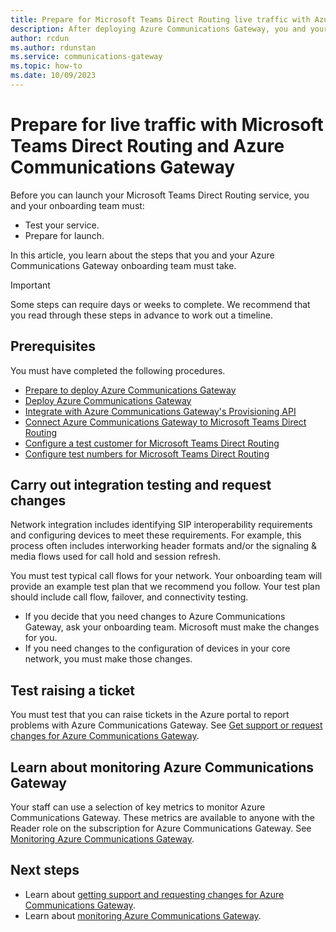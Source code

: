 ```yaml
---
title: Prepare for Microsoft Teams Direct Routing live traffic with Azure Communications Gateway
description: After deploying Azure Communications Gateway, you and your onboarding team must carry out further integration work before you can launch your Microsoft Teams Direct Routing service.
author: rcdun
ms.author: rdunstan
ms.service: communications-gateway
ms.topic: how-to
ms.date: 10/09/2023
---
```


# Prepare for live traffic with Microsoft Teams Direct Routing and Azure Communications Gateway

Before you can launch your Microsoft Teams Direct Routing service, you and your onboarding team must:

- Test your service.
- Prepare for launch.

In this article, you learn about the steps that you and your Azure Communications Gateway onboarding team must take.

> [!IMPORTANT]
> Some steps can require days or weeks to complete. We recommend that you read through these steps in advance to work out a timeline.

## Prerequisites

You must have completed the following procedures.

- [Prepare to deploy Azure Communications Gateway](prepare-to-deploy.md)
- [Deploy Azure Communications Gateway](deploy.md)
- [Integrate with Azure Communications Gateway's Provisioning API](integrate-with-provisioning-api.md)
- [Connect Azure Communications Gateway to Microsoft Teams Direct Routing](connect-teams-direct-routing.md)
- [Configure a test customer for Microsoft Teams Direct Routing](configure-test-customer-teams-direct-routing.md)
- [Configure test numbers for Microsoft Teams Direct Routing](configure-test-numbers-teams-direct-routing.md)

## Carry out integration testing and request changes

Network integration includes identifying SIP interoperability requirements and configuring devices to meet these requirements. For example, this process often includes interworking header formats and/or the signaling & media flows used for call hold and session refresh.

You must test typical call flows for your network. Your onboarding team will provide an example test plan that we recommend you follow. Your test plan should include call flow, failover, and connectivity testing.

- If you decide that you need changes to Azure Communications Gateway, ask your onboarding team. Microsoft must make the changes for you.
- If you need changes to the configuration of devices in your core network, you must make those changes.

## Test raising a ticket

You must test that you can raise tickets in the Azure portal to report problems with Azure Communications Gateway. See [Get support or request changes for Azure Communications Gateway](request-changes.md).

## Learn about monitoring Azure Communications Gateway

Your staff can use a selection of key metrics to monitor Azure Communications Gateway. These metrics are available to anyone with the Reader role on the subscription for Azure Communications Gateway. See [Monitoring Azure Communications Gateway](monitor-azure-communications-gateway.md).

## Next steps

- Learn about [getting support and requesting changes for Azure Communications Gateway](request-changes.md).
- Learn about [monitoring Azure Communications Gateway](monitor-azure-communications-gateway.md).
